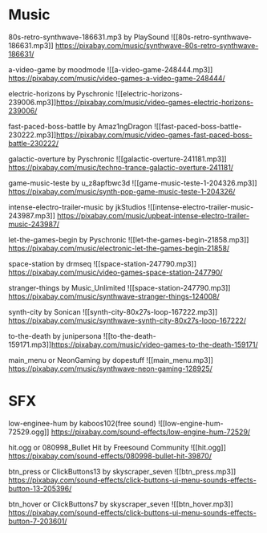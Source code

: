 # Music

80s-retro-synthwave-186631.mp3 by PlaySound
![[80s-retro-synthwave-186631.mp3]]
https://pixabay.com/music/synthwave-80s-retro-synthwave-186631/


a-video-game by moodmode
![[a-video-game-248444.mp3]]
https://pixabay.com/music/video-games-a-video-game-248444/

electric-horizons by Pyschronic
![[electric-horizons-239006.mp3]]https://pixabay.com/music/video-games-electric-horizons-239006/


fast-paced-boss-battle by Amaz1ngDragon
![[fast-paced-boss-battle-230222.mp3]]https://pixabay.com/music/video-games-fast-paced-boss-battle-230222/

galactic-overture by Pyschronic
![[galactic-overture-241181.mp3]]
https://pixabay.com/music/techno-trance-galactic-overture-241181/

game-music-teste by u_z8apfbwc3d
![[game-music-teste-1-204326.mp3]]
https://pixabay.com/music/synth-pop-game-music-teste-1-204326/

intense-electro-trailer-music by jkStudios
![[intense-electro-trailer-music-243987.mp3]]
https://pixabay.com/music/upbeat-intense-electro-trailer-music-243987/

let-the-games-begin by Pyschronic
![[let-the-games-begin-21858.mp3]]
https://pixabay.com/music/electronic-let-the-games-begin-21858/

space-station by drmseq
![[space-station-247790.mp3]]
https://pixabay.com/music/video-games-space-station-247790/

stranger-things by Music_Unlimited
![[space-station-247790.mp3]]
https://pixabay.com/music/synthwave-stranger-things-124008/

synth-city by Sonican
![[synth-city-80x27s-loop-167222.mp3]]
https://pixabay.com/music/synthwave-synth-city-80x27s-loop-167222/

to-the-death by junipersona
![[to-the-death-159171.mp3]]https://pixabay.com/music/video-games-to-the-death-159171/

main_menu or  NeonGaming by dopestuff
![[main_menu.mp3]]
https://pixabay.com/music/synthwave-neon-gaming-128925/
# SFX

low-enginee-hum by kaboos102(free sound)
![[low-engine-hum-72529.ogg]]
https://pixabay.com/sound-effects/low-engine-hum-72529/

hit.ogg or 080998_Bullet Hit by Freesound Community
![[hit.ogg]]
https://pixabay.com/sound-effects/080998-bullet-hit-39870/

btn_press or ClickButtons13 by skyscraper_seven
![[btn_press.mp3]]
https://pixabay.com/sound-effects/click-buttons-ui-menu-sounds-effects-button-13-205396/

btn_hover or ClickButtons7 by skyscraper_seven
![[btn_hover.mp3]]
https://pixabay.com/sound-effects/click-buttons-ui-menu-sounds-effects-button-7-203601/

